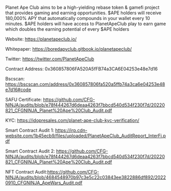 Planet Ape Club aims to be a high-yielding rebase token & gamefi project that provides gaming and earning opportunities. $APE holders will receive 180,000% APY that automatically compounds in your wallet every 10 minutes. $APE holders will have access to PlanetApeClub play to earn game which doubles the earning potential of every $APE holders

Website: https://planetapeclub.io/

Whitepaper: https://boredapyclub.gitbook.io/planetapeclub/

Twitter: https://twitter.com/PlanetApeClub

Contract Address: 0x360857806FA520A5fFB74a3CA6E04253e48e7d16

Bscscan: https://bscscan.com/address/0x360857806fa520a5ffb74a3ca6e04253e48e7d16#code

SAFU Certificate: https://github.com/CFG-NINJA/audits/blob/e78f444267d6deaa4263f7bbcd540d534f230f7d/20220821_CFGNINJA_Planet%20Ape%20Club_Audit.pdf

KYC: https://idopresales.com/planet-ape-club-kyc-verification/

Smart Contract Audit 1: https://irp.cdn-website.com/1b45ecb9/files/uploaded/PlanetApeClub_AuditReport_InterFi.pdf

Smart Contract Audit 2: https://github.com/CFG-NINJA/audits/blob/e78f444267d6deaa4263f7bbcd540d534f230f7d/20220821_CFGNINJA_Planet%20Ape%20Club_Audit.pdf

NFT Contract Audit:https://github.com/CFG-NINJA/audits/blob/4684548970b97c3e5c22c03843ee3822886df892/20220910_CFGNINJA_ApeWars_Audit.pdf

